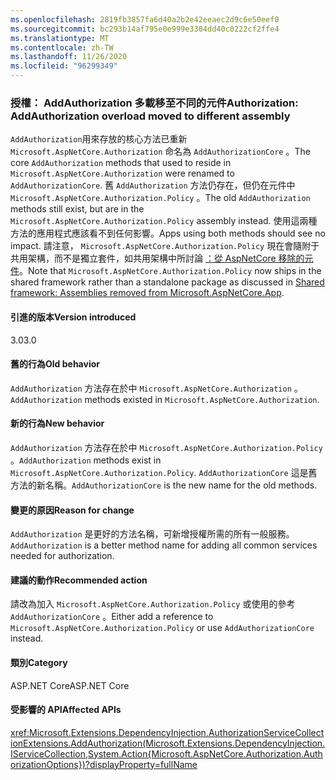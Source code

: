 ```yaml
---
ms.openlocfilehash: 2819fb3857fa6d40a2b2e42eeaec2d9c6e50eef0
ms.sourcegitcommit: bc293b14af795e0e999e3304dd40c0222cf2ffe4
ms.translationtype: MT
ms.contentlocale: zh-TW
ms.lasthandoff: 11/26/2020
ms.locfileid: "96299349"
---
```

### <a name="authorization-addauthorization-overload-moved-to-different-assembly"></a><span data-ttu-id="01ae3-101">授權： AddAuthorization 多載移至不同的元件</span><span class="sxs-lookup"><span data-stu-id="01ae3-101">Authorization: AddAuthorization overload moved to different assembly</span></span>

<span data-ttu-id="01ae3-102">`AddAuthorization`用來存放的核心方法已重新 `Microsoft.AspNetCore.Authorization` 命名為 `AddAuthorizationCore` 。</span><span class="sxs-lookup"><span data-stu-id="01ae3-102">The core `AddAuthorization` methods that used to reside in `Microsoft.AspNetCore.Authorization` were renamed to `AddAuthorizationCore`.</span></span> <span data-ttu-id="01ae3-103">舊 `AddAuthorization` 方法仍存在，但仍在元件中 `Microsoft.AspNetCore.Authorization.Policy` 。</span><span class="sxs-lookup"><span data-stu-id="01ae3-103">The old `AddAuthorization` methods still exist, but are in the `Microsoft.AspNetCore.Authorization.Policy` assembly instead.</span></span> <span data-ttu-id="01ae3-104">使用這兩種方法的應用程式應該看不到任何影響。</span><span class="sxs-lookup"><span data-stu-id="01ae3-104">Apps using both methods should see no impact.</span></span> <span data-ttu-id="01ae3-105">請注意， `Microsoft.AspNetCore.Authorization.Policy` 現在會隨附于共用架構，而不是獨立套件，如共用架構中所討論 [：從 AspNetCore 移除的元件](#shared-framework-assemblies-removed-from-microsoftaspnetcoreapp)。</span><span class="sxs-lookup"><span data-stu-id="01ae3-105">Note that `Microsoft.AspNetCore.Authorization.Policy` now ships in the shared framework rather than a standalone package as discussed in [Shared framework: Assemblies removed from Microsoft.AspNetCore.App](#shared-framework-assemblies-removed-from-microsoftaspnetcoreapp).</span></span>

#### <a name="version-introduced"></a><span data-ttu-id="01ae3-106">引進的版本</span><span class="sxs-lookup"><span data-stu-id="01ae3-106">Version introduced</span></span>

<span data-ttu-id="01ae3-107">3.0</span><span class="sxs-lookup"><span data-stu-id="01ae3-107">3.0</span></span>

#### <a name="old-behavior"></a><span data-ttu-id="01ae3-108">舊的行為</span><span class="sxs-lookup"><span data-stu-id="01ae3-108">Old behavior</span></span>

<span data-ttu-id="01ae3-109">`AddAuthorization` 方法存在於中 `Microsoft.AspNetCore.Authorization` 。</span><span class="sxs-lookup"><span data-stu-id="01ae3-109">`AddAuthorization` methods existed in `Microsoft.AspNetCore.Authorization`.</span></span>

#### <a name="new-behavior"></a><span data-ttu-id="01ae3-110">新的行為</span><span class="sxs-lookup"><span data-stu-id="01ae3-110">New behavior</span></span>

<span data-ttu-id="01ae3-111">`AddAuthorization` 方法存在於中 `Microsoft.AspNetCore.Authorization.Policy` 。</span><span class="sxs-lookup"><span data-stu-id="01ae3-111">`AddAuthorization` methods exist in `Microsoft.AspNetCore.Authorization.Policy`.</span></span> <span data-ttu-id="01ae3-112">`AddAuthorizationCore` 這是舊方法的新名稱。</span><span class="sxs-lookup"><span data-stu-id="01ae3-112">`AddAuthorizationCore` is the new name for the old methods.</span></span>

#### <a name="reason-for-change"></a><span data-ttu-id="01ae3-113">變更的原因</span><span class="sxs-lookup"><span data-stu-id="01ae3-113">Reason for change</span></span>

<span data-ttu-id="01ae3-114">`AddAuthorization` 是更好的方法名稱，可新增授權所需的所有一般服務。</span><span class="sxs-lookup"><span data-stu-id="01ae3-114">`AddAuthorization` is a better method name for adding all common services needed for authorization.</span></span>

#### <a name="recommended-action"></a><span data-ttu-id="01ae3-115">建議的動作</span><span class="sxs-lookup"><span data-stu-id="01ae3-115">Recommended action</span></span>

<span data-ttu-id="01ae3-116">請改為加入 `Microsoft.AspNetCore.Authorization.Policy` 或使用的參考 `AddAuthorizationCore` 。</span><span class="sxs-lookup"><span data-stu-id="01ae3-116">Either add a reference to `Microsoft.AspNetCore.Authorization.Policy` or use `AddAuthorizationCore` instead.</span></span>

#### <a name="category"></a><span data-ttu-id="01ae3-117">類別</span><span class="sxs-lookup"><span data-stu-id="01ae3-117">Category</span></span>

<span data-ttu-id="01ae3-118">ASP.NET Core</span><span class="sxs-lookup"><span data-stu-id="01ae3-118">ASP.NET Core</span></span>

#### <a name="affected-apis"></a><span data-ttu-id="01ae3-119">受影響的 API</span><span class="sxs-lookup"><span data-stu-id="01ae3-119">Affected APIs</span></span>

<xref:Microsoft.Extensions.DependencyInjection.AuthorizationServiceCollectionExtensions.AddAuthorization(Microsoft.Extensions.DependencyInjection.IServiceCollection,System.Action{Microsoft.AspNetCore.Authorization.AuthorizationOptions})?displayProperty=fullName>

<!--

#### Affected APIs

`M:Microsoft.Extensions.DependencyInjection.AuthorizationServiceCollectionExtensions.AddAuthorization(Microsoft.Extensions.DependencyInjection.IServiceCollection,System.Action{Microsoft.AspNetCore.Authorization.AuthorizationOptions})`

-->
